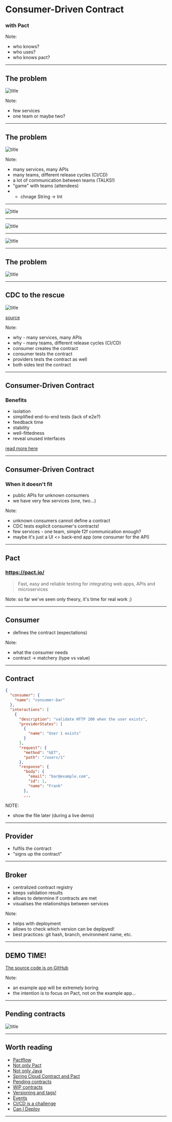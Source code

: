 # Consumer-Driven Contract

### with Pact

Note: 
* who knows?
* who uses?
* who knows pact?

---

## The problem

![title](assets/img/simple-rest.png)

Note:
* few services
* one team or maybe two?

---

## The problem

![title](assets/img/advanced-rest.png)

Note:
* many services, many APIs
* many teams, different release cycles (CI/CD)
* a lot of communication between teams (TALKS!)
* "game" with teams (attendees)
* * chnage String -> Int 

---

![title](assets/gif/minions.gif)

---

![title](assets/img/great_success.jpg)

---

![title](assets/img/areyoufucking.jpg)

---

## The problem

![title](assets/img/advanced-rest-with-events.png)


---


## CDC to the rescue

![title](assets/img/pact-summary.png)

[source](https://docs.pact.io/)

Note:
* why - many services, many APIs
* why - many teams, different release cycles (CI/CD)
* consumer creates the contract
* consumer tests the contract
* providers tests the contract as well
* both sides test the contract

---

## Consumer-Driven Contract
### Benefits

* isolation
* simplified end-to-end tests (lack of e2e?)
* feedback time
* stability
* well-fittedness
* reveal unused interfaces

[read more here](https://reflectoring.io/7-reasons-for-consumer-driven-contracts/)

---

## Consumer-Driven Contract
### When it doesn't fit

* public APIs for unknown consumers
* we have very few services (one, two...) 

Note:
* unknown consumers cannot define a contract
* CDC tests explicit consumer's contracts!
* few services - one team, simple f2f communication enough?
* maybe it's just a UI <> back-end app (one consumer for the API)

---

## Pact
### https://pact.io/

> Fast, easy and reliable testing for integrating web apps, APIs and microservices


Note:
so far we've seen only theory, it's time for real work ;)
 

---

## Consumer

* defines the contract (expectations)


Note:
* what the consumer needs
* contract -> matchery (type vs value) 

---


## Contract

```JSON
{
  "consumer": {
    "name": "consumer-bar"
  },
  "interactions": [
    {
      "description": "validate HTTP 200 when the user exists",
      "providerStates": [
        {
          "name": "User 1 exists"
        }
      ],
      "request": {
        "method": "GET",
        "path": "/users/1"
      },
      "response": {
        "body": {
          "email": "bar@example.com",
          "id": 1,
          "name": "Frank"
        },
        ...
```

NOTE:
* show the file later (during a live demo)


---

## Provider

* fulfils the contract
* "signs up the contract"

---

## Broker

* centralized contract registry
* keeps validation results
* allows to determine if contracts are met
* visualises the relationships between services

Note:
- helps with deployment
- allows to check which version can be deplpyed!
- best practices: git hash, branch, environment name, etc.

---

## DEMO TIME!


[The source code is on GitHub](https://github.com/p-zalejko/consumer-driver-contact-with-pact)

Note:
- an example app will be extremely boring
- the intention is to focus on Pact, not on the example app...  

---

## Pending contracts

![title](assets/img/pending.png)

---

## Worth reading

* [Pactflow](https://pactflow.io/)
* [Not only Pact](https://docs.pact.io/getting_started/comparisons/)
* [Not only Java](https://docs.pact.io/implementation_guides/cli/)
* [Spring Cloud Contract and Pact](https://cloud.spring.io/spring-cloud-static/spring-cloud-contract/2.2.0.M2/reference/html/howto.html#how-to-use-pact-broker)
* [Pending contracts](https://docs.pact.io/pact_broker/advanced_topics/pending_pacts/)
* [WIP contracts](https://docs.pact.io/pact_broker/advanced_topics/wip_pacts/)
* [Versioning and tags!](https://docs.pact.io/getting_started/versioning_in_the_pact_broker/)
* [Events](https://blog.testproject.io/2020/06/03/event-driven-architecture-how-to-perform-contract-testing-in-kafka-pubsub/)
* [CI/CD is a challenge](https://docs.pact.io/pact_nirvana/)
* [Can I Deploy](https://docs.pact.io/pact_broker/can_i_deploy/)

---

